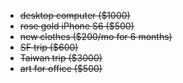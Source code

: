 - ~~desktop computer ($1000)~~
- ~~rose gold iPhone S6 ($500)~~
- ~~new clothes ($200/mo for 6 months)~~
- ~~SF trip ($600)~~
- ~~Taiwan trip ($3000)~~
- ~~art for office ($500)~~


